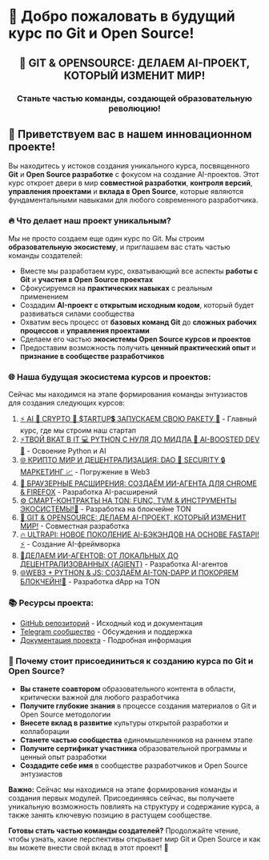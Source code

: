 # 🚀 Добро пожаловать в будущий курс по Git и Open Source!

<div align="center">
  <h2>🚀 GIT & OPENSOURCE: ДЕЛАЕМ AI-ПРОЕКТ, КОТОРЫЙ ИЗМЕНИТ МИР!</h2>
  <h3>Станьте частью команды, создающей образовательную революцию!</h3>
</div>

## 👋 Приветствуем вас в нашем инновационном проекте!

Вы находитесь у истоков создания уникального курса, посвященного **Git** и **Open Source разработке** с фокусом на создание AI-проектов. Этот курс откроет двери в мир **совместной разработки**, **контроля версий**, **управления проектами** и **вклада в Open Source**, которые являются фундаментальными навыками для любого современного разработчика.

### 🔥 Что делает наш проект уникальным?

Мы не просто создаем еще один курс по Git. Мы строим **образовательную экосистему**, и приглашаем вас стать частью команды создателей:

- Вместе мы разработаем курс, охватывающий все аспекты **работы с Git** и **участия в Open Source проектах**
- Сфокусируемся на **практических навыках** с реальным применением
- Создадим **AI-проект с открытым исходным кодом**, который будет развиваться силами сообщества
- Охватим весь процесс от **базовых команд Git** до **сложных рабочих процессов** и **управления проектами**
- Сделаем его частью **экосистемы Open Source курсов и проектов**
- Предоставим возможность получить **ценный практический опыт** и **признание в сообществе разработчиков**

### 🌐 Наша будущая экосистема курсов и проектов:

Сейчас мы находимся на этапе формирования команды энтузиастов для создания следующих курсов:

1. [⚡️ AI 🤖 CRYPTO 💎 $TARTUP💲 ЗАПУСКАЕМ СВОЮ РАКЕТУ 🚀](https://stepik.org/course/231513) - Главный курс, где мы строим наш стартап
2. [⚡ТВОЙ ВКАТ В IT 💻 PYTHON С НУЛЯ ДО МИДЛА 🐍 AI-BOOSTED DEV 🤖](https://stepik.org/course/186465) - Освоение Python и AI
3. [🌐 КРИПТО МИР И ДЕЦЕНТРАЛИЗАЦИЯ: DAO 🤝 SECURITY 🔒 МАРКЕТИНГ 📈](https://stepik.org/course/233105) - Погружение в Web3
4. [🧩 БРАУЗЕРНЫЕ РАСШИРЕНИЯ: СОЗДАЁМ ИИ-АГЕНТА ДЛЯ CHROME & FIREFOX](https://stepik.org/course/233103) - Разработка AI-расширений
5. [⚙️ СМАРТ-КОНТРАКТЫ НА TON: FUNC, TVM & ИНСТРУМЕНТЫ ЭКОСИСТЕМЫ!💎](https://stepik.org/course/232994) - Разработка на блокчейне TON
6. [🚀 GIT & OPENSOURCE: ДЕЛАЕМ AI-ПРОЕКТ, КОТОРЫЙ ИЗМЕНИТ МИР!](https://stepik.org/course/232991) - Совместная разработка
7. [🔥 ULTRAPI: НОВОЕ ПОКОЛЕНИЕ AI-БЭКЭНДОВ НА ОСНОВЕ FASTAPI! ⚡️](https://stepik.org/course/181136) - Создание AI-фреймворка
8. [🤖ДЕЛАЕМ ИИ-АГЕНТОВ: ОТ ЛОКАЛЬНЫХ ДО ДЕЦЕНТРАЛИЗОВАННЫХ {AGIENT}](https://stepik.org/course/185616) - Разработка AI-агентов
9. [🌐WEB3 + PYTHON & JS: СОЗДАЁМ AI-TON-DAPP И ПОКОРЯЕМ БЛОКЧЕЙН!💎](https://stepik.org/course/118613) - Разработка dApp на TON

### 📚 Ресурсы проекта:

- [GitHub репозиторий](https://github.com/LNDMN/AI_CRYPTO_STARTUP) - Исходный код и документация
- [Telegram сообщество](https://t.me/AI_CRYPTO_STARTUP) - Обсуждения и поддержка
- [Документация проекта](https://github.com/LNDMN/AI_CRYPTO_STARTUP/tree/main/docs) - Подробная информация

### 🌟 Почему стоит присоединиться к созданию курса по Git и Open Source?

- **Вы станете соавтором** образовательного контента в области, критически важной для любого разработчика
- **Получите глубокие знания** в процессе создания материалов о Git и Open Source методологии
- **Внесете вклад в развитие** культуры открытой разработки и коллаборации
- **Станете частью сообщества** единомышленников на раннем этапе
- **Получите сертификат участника** образовательной программы и ценный опыт разработки
- **Создадите себе имя** в сообществе разработчиков и Open Source энтузиастов

**Важно:** Сейчас мы находимся на этапе формирования команды и создания первых модулей. Присоединяясь сейчас, вы получаете уникальную возможность повлиять на структуру и содержание курса, а также занять ключевую позицию в растущем сообществе.

**Готовы стать частью команды создателей?** Продолжайте чтение, чтобы узнать, какие перспективы открывает мир Git и Open Source и как вы можете внести свой вклад в этот проект! 🚀 